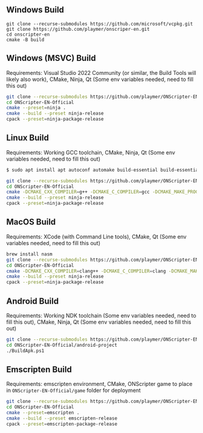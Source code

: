 ## Windows Build

```batch
git clone --recurse-submodules https://github.com/microsoft/vcpkg.git
git clone https://github.com/playmer/onscriper-en.git
cd onscripter-en
cmake -B build 
```



## Windows (MSVC) Build

Requirements: Visual Studio 2022 Community (or similar, the Build Tools will likely also work), CMake, Ninja, Qt (Some env variables needed, need to fill this out)

```bash
git clone --recurse-submodules https://github.com/playmer/ONScripter-EN-Official.git
cd ONScripter-EN-Official
cmake --preset=ninja .
cmake --build --preset ninja-release
cpack --preset=ninja-package-release
```

## Linux Build

Requirements: Working GCC toolchain, CMake, Ninja, Qt (Some env variables needed, need to fill this out)

```bash
$ sudo apt install apt autoconf automake build-essential build-essential cmake cmake fcitx-libs-dev git gnome-desktop-testing libasound2-dev libaudio-dev libavcodec-dev libavdevice-dev libavfilter-dev libavformat-dev libavutil-dev libbz2-dev libdbus-1-dev libdecor-0-dev libdrm-dev libegl1-mesa-dev libfreetype-dev libgbm-dev libgl1-mesa-dev libgles2-mesa-dev libibus-1.0-dev libjack-dev libmad0-dev libogg-dev libpipewire-0.3-dev libpng-dev libpulse-dev libsamplerate0-dev libsdl2-dev libsdl2-image-dev libsdl2-mixer-dev libsdl2-ttf-dev libsmpeg-dev libsndio-dev libtool libudev-dev libvorbis-dev libwayland-dev libx11-dev libxcursor-dev libxext-dev libxfixes-dev libxi-dev libxkbcommon-dev libxrandr-dev libxss-dev lua5.4 make nasm ninja-build pkg-config zlib1g-dev

git clone --recurse-submodules https://github.com/playmer/ONScripter-EN-Official.git
cd ONScripter-EN-Official
cmake -DCMAKE_CXX_COMPILER=g++ -DCMAKE_C_COMPILER=gcc -DCMAKE_MAKE_PROGRAM=ninja --preset=ninja .
cmake --build --preset ninja-release
cpack --preset=ninja-package-release
```

## MacOS Build

Requirements: XCode (with Command Line tools), CMake, Qt (Some env variables needed, need to fill this out)

```bash
brew install nasm
git clone --recurse-submodules https://github.com/playmer/ONScripter-EN-Official.git
cd ONScripter-EN-Official
cmake -DCMAKE_CXX_COMPILER=clang++ -DCMAKE_C_COMPILER=clang -DCMAKE_MAKE_PROGRAM=ninja --preset=ninja .
cmake --build --preset ninja-release
cpack --preset=ninja-package-release
```

## Android Build

Requirements: Working NDK toolchain (Some env variables needed, need to fill this out), CMake, Ninja, Qt (Some env variables needed, need to fill this out) 

```bash
git clone --recurse-submodules https://github.com/playmer/ONScripter-EN-Official.git
cd ONScripter-EN-Official/android-project
./BuildApk.ps1
```

## Emscripten Build

Requirements: emscripten environment, CMake, ONScripter game to place in `ONScripter-EN-Official/game` folder for deployment

```bash
git clone --recurse-submodules https://github.com/playmer/ONScripter-EN-Official.git
cd ONScripter-EN-Official
cmake --preset=emscripten .
cmake --build --preset emscripten-release
cpack --preset=emscripten-package-release
```
